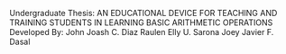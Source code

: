 Undergraduate Thesis: AN EDUCATIONAL DEVICE FOR TEACHING AND TRAINING STUDENTS IN LEARNING BASIC ARITHMETIC OPERATIONS 
Developed By: 
John Joash C. Diaz
Raulen Elly U. Sarona
Joey Javier F. Dasal

